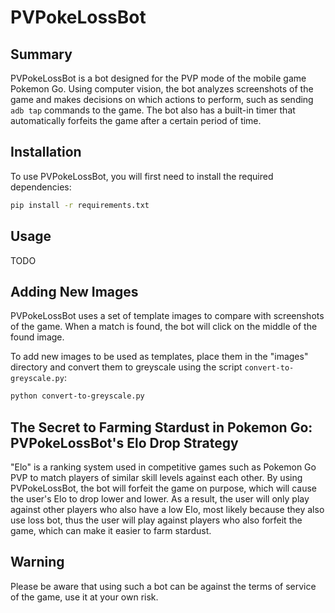 # PVPokeLossBot

## Summary

PVPokeLossBot is a bot designed for the PVP mode of the mobile game Pokemon Go.
Using computer vision, the bot analyzes screenshots of the game and makes decisions on which actions to perform, such as sending `adb tap` commands to the game.
The bot also has a built-in timer that automatically forfeits the game after a certain period of time.

## Installation

To use PVPokeLossBot, you will first need to install the required dependencies:

``` bash
pip install -r requirements.txt
```

## Usage

TODO

## Adding New Images

PVPokeLossBot uses a set of template images to compare with screenshots of the game.
When a match is found, the bot will click on the middle of the found image.

To add new images to be used as templates, place them in the "images" directory and convert them to greyscale using the script `convert-to-greyscale.py`:

``` bash
python convert-to-greyscale.py
```

## The Secret to Farming Stardust in Pokemon Go: PVPokeLossBot's Elo Drop Strategy

"Elo" is a ranking system used in competitive games such as Pokemon Go PVP to match players of similar skill levels against each other.
By using PVPokeLossBot, the bot will forfeit the game on purpose, which will cause the user's Elo to drop lower and lower.
As a result, the user will only play against other players who also have a low Elo, most likely because they also use loss bot, thus the user will play against players who also forfeit the game, which can make it easier to farm stardust.

## Warning

Please be aware that using such a bot can be against the terms of service of the game, use it at your own risk.
